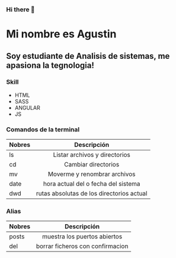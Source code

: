 ### Hi there 👋


Mi nombre es Agustin 
=============

Soy estudiante de Analisis de sistemas, me apasiona la tegnologia!
-------------

### Skill

* HTML
* SASS
* ANGULAR
* JS


### Comandos de la terminal

|   Nobres   |             Descripción                   | 
|:-----------|:-----------------------------------------:| 
| ls         | Listar archivos y directorios             | 
| cd         | Cambiar directorios                       | 
| mv         | Moverme y renombrar archivos              | 
| date       | hora actual del o fecha del sistema       | 
| dwd        | rutas absolutas de los directorios actual |

### Alias 

|   Nobres      |             Descripción                | 
|:------------- |:--------------------------------------:| 
| posts         | muestra los puertos abiertos           | 
| del           | borrar ficheros con confirmacion       | 